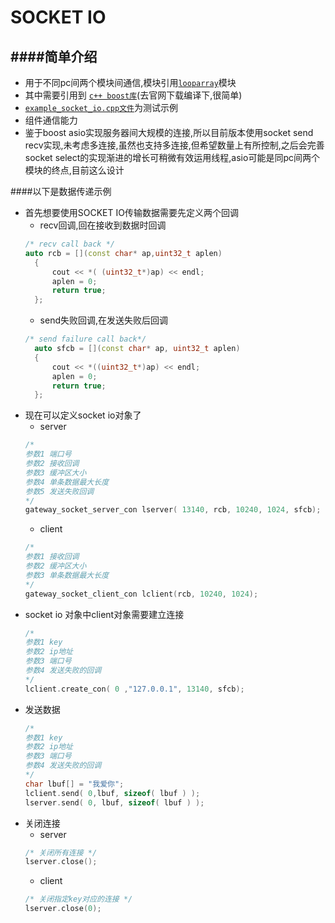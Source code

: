 SOCKET IO
==========================================



####简单介绍
------------------------------------------
* 用于不同pc间两个模块间通信,模块引用[`looparray`](https://github.com/NingLeixueR/middleware/tree/master/src/loop_array)模块
* 其中需要引用到 [`c++ boost库`](http://www.boost.org/)(去官网下载编译下,很简单)
* [`example_socket_io.cpp文件`](https://github.com/NingLeixueR/middleware/blob/master/example/example_socket_io.cpp)为测试示例
* 组件通信能力
* 鉴于boost asio实现服务器间大规模的连接,所以目前版本使用socket send recv实现,未考虑多连接,虽然也支持多连接,但希望数量上有所控制,之后会完善socket select的实现渐进的增长可稍微有效运用线程,asio可能是同pc间两个模块的终点,目前这么设计



####以下是数据传递示例
* 首先想要使用SOCKET IO传输数据需要先定义两个回调
  * recv回调,回在接收到数据时回调
  ```cpp
  /* recv call back */
  auto rcb = [](const char* ap,uint32_t aplen)
	{
		cout << *( (uint32_t*)ap) << endl;
		aplen = 0;
		return true;
	};
  ```
  * send失败回调,在发送失败后回调
  ```cpp
  /* send failure call back*/
	auto sfcb = [](const char* ap, uint32_t aplen)
	{
		cout << *((uint32_t*)ap) << endl;
		aplen = 0;
		return true;
	};
  ```
* 现在可以定义socket io对象了
  * server
  ```cpp
  /*
  参数1 端口号
  参数2 接收回调
  参数3 缓冲区大小
  参数4 单条数据最大长度
  参数5 发送失败回调
  */
  gateway_socket_server_con lserver( 13140, rcb, 10240, 1024, sfcb);
  ```
  * client
  ```cpp
  /*
  参数1 接收回调
  参数2 缓冲区大小
  参数3 单条数据最大长度
  */
  gateway_socket_client_con lclient(rcb, 10240, 1024);
  ```
* socket io 对象中client对象需要建立连接
  ```cpp
  /*
  参数1 key
  参数2 ip地址
  参数3 端口号
  参数4 发送失败的回调
  */
  lclient.create_con( 0 ,"127.0.0.1", 13140, sfcb);
  ```
* 发送数据
  ```cpp
  /*
  参数1 key
  参数2 ip地址
  参数3 端口号
  参数4 发送失败的回调
  */
  char lbuf[] = "我爱你";
  lclient.send( 0,lbuf, sizeof( lbuf ) );
  lserver.send( 0, lbuf, sizeof( lbuf ) );
  ```
* 关闭连接
  * server
  ```cpp
  /* 关闭所有连接 */
  lserver.close();
  ```
  * client
  ```cpp
  /* 关闭指定key对应的连接 */
  lserver.close(0);
  ```
